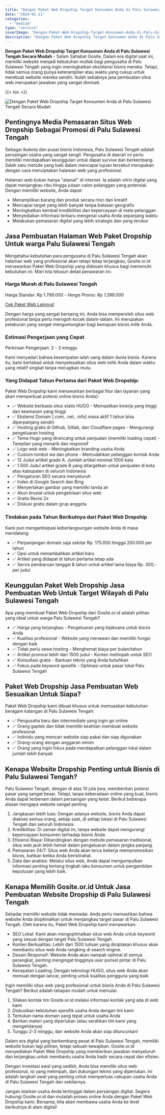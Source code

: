 ```yaml
---
title: "Dengan Paket Web Dropship Target Konsumen Anda di Palu Sulawesi Tengah Secara Mudah"
date: "2024-01-21"
categories: 
  - "medium"
type: "service"
coverImage: "Dengan-Paket-Web-Dropship-Target-Konsumen-Anda-di-Palu-Sulawesi-Tengah-Secara-Mudah.png"
description: "Dengan Paket Web Dropship Target Konsumen Anda di Palu Sulawesi Tengah Secara Mudah. Jangan biarkan usaha Anda tertinggal dalam persaingan digital. Segera hu..."
---
```


**Dengan Paket Web Dropship Target Konsumen Anda di Palu Sulawesi Tengah Secara Mudah** - Salam Sahabat Gosite, Dalam era digital saat ini, memiliki website menjadi kebutuhan mutlak bagi pengusaha di Palu Sulawesi Tengah yang ingin meningkatkan eksistensi bisnis mereka. Tetapi, tidak semua orang punya keterampilan atau waktu yang cukup untuk membuat website mereka sendiri. Itulah sebabnya jasa pembuatan situs web merupakan jawaban yang sangat diminati.

{{< toc >}}

![Dengan Paket Web Dropship Target Konsumen Anda di Palu Sulawesi Tengah Secara Mudah](/images/medium/Dengan-Paket-Web-Dropship-Target-Konsumen-Anda-di-Palu-Sulawesi-Tengah-Secara-Mudah.png)

## Pentingnya Media Pemasaran Situs Web Dropship Sebagai Promosi di Palu Sulawesi Tengah

Sebagai ibukota dan pusat bisnis Indonesia, Palu Sulawesi Tengah adalah persaingan usaha yang sangat sengit. Pengusaha di daerah ini perlu memiliki mendapatkan keunggulan untuk dapat survive dan berkembang. Salah satu metode yang baik dalam mencapai tujuan tersebut merupakan dengan cara menciptakan halaman web yang profesional.

Halaman web bukan hanya "alamat" di internet. Ia adalah vitrin digital yang dapat menjangkau ribu hingga jutaan calon pelanggan yang potensial. Dengan memiliki website, Anda dapat:

- Menampilkan barang dan produk secara rinci dan kreatif
- Mencapai target yang lebih banyak tanpa batasan geografis
- Meningkatkan kembali kredibilitas dan kepercayaan di mata pelanggan
- Menyediakan informasi terbaru mengenai usaha Anda sepanjang waktu
- Melakukan pemasaran digital yang lebih strategis dan yang terukur

## Jasa Pembuatan Halaman Web Paket Dropship Untuk warga Palu Sulawesi Tengah

Mengetahui kebutuhan para pengusaha di Palu Sulawesi Tengah akan halaman web yang profesional akan tetapi tetap terjangkau, Gosite.or.id menawarkan Paket Web Dropship yang didesain khusus bagi memenuhi kebutuhan ini. Mari kita telusuri detail penawaran ini:

### Harga Murah di Palu Sulawesi Tengah

<a class="cta-button">Harga Standar: Rp 1.799.000 - <em>Harga Promo: Rp 1.399.000</em></a>

<a href="/jasa-web/" class="cta-button">Cek Paket Web Lainnya!</a>

Dengan harga yang sangat bersaing ini, Anda bisa memperoleh situs web profesional tanpa perlu merogoh kocek dalam-dalam. Ini merupakan pelaburan yang sangat menguntungkan bagi kemajuan bisnis milik Anda.

### Estimasi Pengerjaan yang Cepat

Perkiraan Pengerjaan: 2 - 3 minggu

Kami menyadari bahwa kesempatan ialah uang dalam dunia bisnis. Karena itu, kami bertekad untuk menyelesaikan situs web milik Anda dalam waktu yang relatif singkat tanpa merugikan mutu.

### Yang Didapat Tahun Pertama dari Paket Web Dropship:

Paket Web Dropship kami menawarkan berbagai fitur dan layanan yang akan memperkuat potensi online bisnis Anda}:

- ✅ Website berbasis situs statis HUGO - Memastikan kinerja yang tinggi dan keamanan yang tinggi
- ✅ Ekstensi Domain \[.com, .net, .info\] masa aktif 1 tahun bisa diperpanjang sendiri
- ✅ Hosting gratis di Github, Gitlab, dan Cloudflare pages - Mengurangi pengeluaran hosting
- ✅ Tema Hugo yang dirancang untuk penjualan (memiliki loading cepat) - Tampilan yang menarik dan responsif
- ✅ Logo web web - Meningkatkan branding usaha Anda
- ✅ Custom tombol wa dan phone - Memudahkan pelanggan kontak Anda
- ✅ 12 Judul artikel grade A. Jumlah artikel minimal 1000 kata
- ✅ 1.500 Judul artikel grade B yang ditargetkan untuk penjualan di kota atau kabupaten di seluruh Indonesia
- ✅ Pengaturan SEO secara menyeluruh
- ✅ Index di Google Search dan Bing
- ✅ Menyertakan gambar yang memiliki tanda air
- ✅ Akun krusial untuk pengelolaan situs web
- ✅ Gratis Revisi 2x
- ✅ Diskusi gratis dalam grup anggota

### Tindakan pada Tahun Berikutnya dari Paket Web Dropship

Kami pun mengantisipasi keberlangsungan website Anda di masa mendatang:

- ✅ Perpanjangan domain saja sekitar Rp. 175.000 hingga 200.000 per tahun
- ✅ Opsi untuk menambahkan artikel baru
- ✅ Artikel yang didapat di tahun pertama tetap ada
- ✅ Servis pembaruan tanggal & tahun untuk artikel lama biaya Rp. 300,- per judul

## Keunggulan Paket Web Dropship Jasa Pembuatan Web Untuk Target Wilayah di Palu Sulawesi Tengah

Apa yang membuat Paket Web Dropship dari Gosite.or.id adalah pilihan yang ideal untuk warga Palu Sulawesi Tengah?

- ✅ Harga yang terjangkau - Pengeluaran yang bijaksana untuk bisnis Anda
- ✅ Kualitas profesional - Website yang menawan dan memiliki fungsi dengan baik
- ✅ Tidak perlu sewa hosting - Menghemat biaya per bulan/tahun
- ✅ Artikel promosi lebih dari 1500 judul - Konten melimpah untuk SEO
- ✅ Konsultasi gratis - Bantuan teknis yang Anda butuhkan
- ✅ Fokus pada keyword spesifik - Optimasi untuk pasar lokal Palu Sulawesi Tengah

## Paket Web Dropship Jasa Pembuatan Web Sesuaikan Untuk Siapa?

Paket Web Dropship kami dibuat khusus untuk memuaskan kebutuhan beragam kalangan di Palu Sulawesi Tengah:

- ✅ Pengusaha baru dan intermediate yang ingin go online
- ✅ Orang gaptek dan tidak memiliki keahlian membuat website profesional
- ✅ Individu yang mencari website siap pakai dan siap digunakan
- ✅ Orang-orang dengan anggaran minim
- ✅ Orang yang ingin fokus pada mendapatkan pelanggan lokal dalam jumlah lebih banyak

## Kenapa Website Dropship Penting untuk Bisnis di Palu Sulawesi Tengah?

Palu Sulawesi Tengah, dengan di atas 10 juta jiwa, memberikan potensi pasar yang sangat besar. Tetapi, tanpa keberadaan online yang kuat, bisnis Anda dapat terbenam dalam persaingan yang ketat. Berikut beberapa alasan mengapa website sangat penting

1. Jangkauan lebih luas: Dengan adanya website, bisnis Anda dapat diakses semua orang, setiap saat, di setiap lokasi di Palu Sulawesi Tengah dan seluruh Indonesia.
2. Kredibilitas: Di zaman digital ini, tanpa website dapat mengurangi kepercayaan konsumen terhadap bisnis Anda.
3. Efisiensi Biaya: Dibandingkan dengan metode pemasaran tradisional, situs web jauh lebih hemat dalam pengeluaran dalam jangka panjang.
4. Pemasaran 24/7: Situs web Anda akan terus bekerja mempromosikan bisnis, bahkan ketika Anda beristirahat.
5. Data dan analisis: Melalui situs web, Anda dapat mengumpulkan informasi penting tentang tingkah laku konsumen untuk pengambilan keputusan yang lebih baik.

## Kenapa Memilih Gosite.or.id Untuk Jasa Pembuatan Website Dropship di Palu Sulawesi Tengah

Sekadar memiliki website tidak memadai. Anda perlu memastikan bahwa website Anda dioptimalkan untuk menjangkau target pasar di Palu Sulawesi Tengah. Oleh karena itu, Paket Web Dropship kami menawarkan:

- SEO Lokal: Kami akan mengoptimalkan situs web Anda untuk keyword yang sesuai dengan target Palu Sulawesi Tengah.
- Konten Berkualitas: Lebih dari 1500 tulisan yang diciptakan khusus akan membantu situs web Anda rangking di search engine.
- Desain Responsif: Website Anda akan nampak optimal di semua perangkat, penting mengingat tingginya user ponsel pintar di Palu Sulawesi Tengah.
- Kecepatan Loading: Dengan teknologi HUGO, situs web Anda akan memuat dengan lancar, penting untuk kualitas pengguna yang baik.

Ingin memiliki situs web yang profesional untuk bisnis Anda di Palu Sulawesi Tengah? Berikut adalah tahapan mudah untuk memulai:

1. Silakan kontak tim Gosite.or.id melalui informasi kontak yang ada di web kami
2. Diskusikan kebutuhan spesifik usaha Anda dengan tim kami
3. Tentukan nama domain yang tepat untuk usaha Anda
4. Berikan materi yang diperlukan (atau serahkan tim kami yang mengelolanya)
5. Tunggu 2-3 minggu, dan website Anda akan siap diluncurkan!

Dalam era digital yang berkembang pesat di Palu Sulawesi Tengah, memiliki website bukan lagi pilihan, tetapi sebuah kewajiban. Gosite.or.id menyediakan Paket Web Dropship yang memberikan jawaban menyeluruh dan terjangkau untuk membantu usaha Anda hadir secara cepat dan efisien.

Dengan investasi awal yang sedikit, Anda bisa memiliki situs web profesional, isi yang melimpah, dan dukungan teknis yang diperlukan. Ini adalah langkah awal yang penting untuk memperluas cakupan usaha Anda di Palu Sulawesi Tengah dan sekitarnya.

Jangan biarkan usaha Anda tertinggal dalam persaingan digital. Segera hubungi Gosite.or.id dan mulailah proses online Anda dengan Paket Web Dropship kami. Bersama, kita akan membawa usaha Anda ke level berikutnya di alam digital!